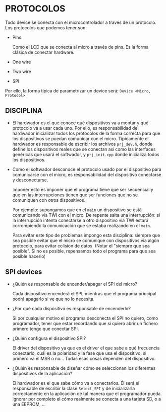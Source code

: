 # PROTOCOLOS

Todo device se conecta con el microcontrolador a través de un protocolo. Los
protocolos que podemos tener son:

* Pins

  Como el LCD que se conecta al micro a través de pins. Es la forma
  clásica de conectar hardware.

* One wire

* Two wire

* SPI

Por ello, la forma típica de parametrizar un device será:
	`Device <Micro, Protocol>`

## DISCIPLINA

+ El hardwador es el que conoce qué dispositivos va a montar y qué protocolo va
a usar cada uno. Por ello, es responsabilidad del hardwador inicializar todos
los protocolos de la forma correcta para que los dispositivos se puedan
comunicar con el micro. Típicamente el hardwador es responsable de escribir
los archivos `prj_dev.h`, donde define los dispositivos reales que se conectan
así como las interfaces genéricas que usará el softwador, y `prj_init.cpp`
donde inicializa todos los dispositivos.

+ Como el softwador desconoce el protocolo usado por el dispositivo para
  comunicarse con el micro, es responsabilidad del dispositivo conectarse y
  desconectarse.

  Imponer esto es imponer que el programa tiene que ser secuencial y que en
  las interrupciones tienen que ser funciones que no se comuniquen con otros
  dispositivos. 

  Por ejemplo: supongamos que en el `main` un dispositivo se está comunicando
  via TWI con el micro. De repente salta una interrupción: si la interrupción
  intenta conectarse a otro dispositivo via TWI estará corrompiendo la
  comunicación que se estaba realizando en el `main`. 

  Para evitar este tipo de problemas impongo esta disciplina: siempre que sea
  posible evitar que el micro se comunique con dispositivos via algún
  protocolo, para evitar colision de datos. (Notar el "siempre que sea
  posible". Si no es posible, repensamos todo el programa para que sea posible
  hacerlo)



## SPI devices

+ ¿Quién es responsable de encender/apagar el SPI del micro?

  Cada dispositivo encenderá el SPI, mientras que el programa principal podrá
  apagarlo si ve que no lo necesita. 

+ ¿Por qué cada dispositivo es responsable de encenderlo? 

  Si por cualquier motivo el programa desconecta el SPI no quiero, como programador, tener que
  estar recordando que si quiero abrir un  fichero primero tengo que conectar
  SPI. 


+ ¿Quién configura el dispositivo SPI?

  El driver del dispositivo ya que es el driver el que sabe a qué frecuencia
  conectarlo, cuál es la polaridad y la fase que usa el dispositivo, si
  primero va el MSB o no... Todas esas cosas dependen del dispositivo.


+ ¿Quién es responsable de diseñar cómo se seleccionan los diferentes
  dispositivos de la aplicación? 

  El hardwador es el que sabe cómo va a
  conectarlos. Él será el responsable de escribir la clase `Select_SPI` y de
  inicializarla correctamente en la aplicación de tal manera que el
  programador pueda ignorar por completo el cómo realmente se conecta a una
  tarjeta SD, o a una EEPROM, ...


